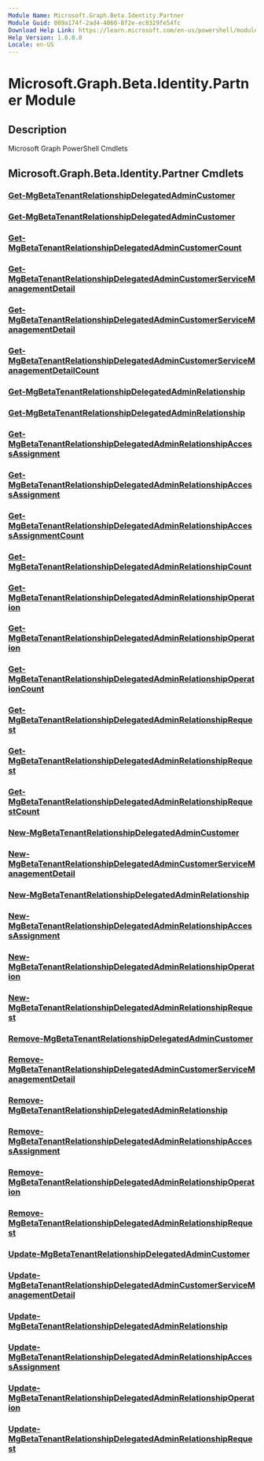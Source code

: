 ```yaml
---
Module Name: Microsoft.Graph.Beta.Identity.Partner
Module Guid: 009a174f-2ad4-4060-8f2e-ec8329fe54fc
Download Help Link: https://learn.microsoft.com/en-us/powershell/module/microsoft.graph.beta.identity.partner/?view=graph-powershell-beta
Help Version: 1.0.0.0
Locale: en-US
---
```


# Microsoft.Graph.Beta.Identity.Partner Module
## Description
Microsoft Graph PowerShell Cmdlets

## Microsoft.Graph.Beta.Identity.Partner Cmdlets
### [Get-MgBetaTenantRelationshipDelegatedAdminCustomer](Get-MgBetaTenantRelationshipDelegatedAdminCustomer.md)

### [Get-MgBetaTenantRelationshipDelegatedAdminCustomer](Get-MgBetaTenantRelationshipDelegatedAdminCustomer.md)

### [Get-MgBetaTenantRelationshipDelegatedAdminCustomerCount](Get-MgBetaTenantRelationshipDelegatedAdminCustomerCount.md)

### [Get-MgBetaTenantRelationshipDelegatedAdminCustomerServiceManagementDetail](Get-MgBetaTenantRelationshipDelegatedAdminCustomerServiceManagementDetail.md)

### [Get-MgBetaTenantRelationshipDelegatedAdminCustomerServiceManagementDetail](Get-MgBetaTenantRelationshipDelegatedAdminCustomerServiceManagementDetail.md)

### [Get-MgBetaTenantRelationshipDelegatedAdminCustomerServiceManagementDetailCount](Get-MgBetaTenantRelationshipDelegatedAdminCustomerServiceManagementDetailCount.md)

### [Get-MgBetaTenantRelationshipDelegatedAdminRelationship](Get-MgBetaTenantRelationshipDelegatedAdminRelationship.md)

### [Get-MgBetaTenantRelationshipDelegatedAdminRelationship](Get-MgBetaTenantRelationshipDelegatedAdminRelationship.md)

### [Get-MgBetaTenantRelationshipDelegatedAdminRelationshipAccessAssignment](Get-MgBetaTenantRelationshipDelegatedAdminRelationshipAccessAssignment.md)

### [Get-MgBetaTenantRelationshipDelegatedAdminRelationshipAccessAssignment](Get-MgBetaTenantRelationshipDelegatedAdminRelationshipAccessAssignment.md)

### [Get-MgBetaTenantRelationshipDelegatedAdminRelationshipAccessAssignmentCount](Get-MgBetaTenantRelationshipDelegatedAdminRelationshipAccessAssignmentCount.md)

### [Get-MgBetaTenantRelationshipDelegatedAdminRelationshipCount](Get-MgBetaTenantRelationshipDelegatedAdminRelationshipCount.md)

### [Get-MgBetaTenantRelationshipDelegatedAdminRelationshipOperation](Get-MgBetaTenantRelationshipDelegatedAdminRelationshipOperation.md)

### [Get-MgBetaTenantRelationshipDelegatedAdminRelationshipOperation](Get-MgBetaTenantRelationshipDelegatedAdminRelationshipOperation.md)

### [Get-MgBetaTenantRelationshipDelegatedAdminRelationshipOperationCount](Get-MgBetaTenantRelationshipDelegatedAdminRelationshipOperationCount.md)

### [Get-MgBetaTenantRelationshipDelegatedAdminRelationshipRequest](Get-MgBetaTenantRelationshipDelegatedAdminRelationshipRequest.md)

### [Get-MgBetaTenantRelationshipDelegatedAdminRelationshipRequest](Get-MgBetaTenantRelationshipDelegatedAdminRelationshipRequest.md)

### [Get-MgBetaTenantRelationshipDelegatedAdminRelationshipRequestCount](Get-MgBetaTenantRelationshipDelegatedAdminRelationshipRequestCount.md)

### [New-MgBetaTenantRelationshipDelegatedAdminCustomer](New-MgBetaTenantRelationshipDelegatedAdminCustomer.md)

### [New-MgBetaTenantRelationshipDelegatedAdminCustomerServiceManagementDetail](New-MgBetaTenantRelationshipDelegatedAdminCustomerServiceManagementDetail.md)

### [New-MgBetaTenantRelationshipDelegatedAdminRelationship](New-MgBetaTenantRelationshipDelegatedAdminRelationship.md)

### [New-MgBetaTenantRelationshipDelegatedAdminRelationshipAccessAssignment](New-MgBetaTenantRelationshipDelegatedAdminRelationshipAccessAssignment.md)

### [New-MgBetaTenantRelationshipDelegatedAdminRelationshipOperation](New-MgBetaTenantRelationshipDelegatedAdminRelationshipOperation.md)

### [New-MgBetaTenantRelationshipDelegatedAdminRelationshipRequest](New-MgBetaTenantRelationshipDelegatedAdminRelationshipRequest.md)

### [Remove-MgBetaTenantRelationshipDelegatedAdminCustomer](Remove-MgBetaTenantRelationshipDelegatedAdminCustomer.md)

### [Remove-MgBetaTenantRelationshipDelegatedAdminCustomerServiceManagementDetail](Remove-MgBetaTenantRelationshipDelegatedAdminCustomerServiceManagementDetail.md)

### [Remove-MgBetaTenantRelationshipDelegatedAdminRelationship](Remove-MgBetaTenantRelationshipDelegatedAdminRelationship.md)

### [Remove-MgBetaTenantRelationshipDelegatedAdminRelationshipAccessAssignment](Remove-MgBetaTenantRelationshipDelegatedAdminRelationshipAccessAssignment.md)

### [Remove-MgBetaTenantRelationshipDelegatedAdminRelationshipOperation](Remove-MgBetaTenantRelationshipDelegatedAdminRelationshipOperation.md)

### [Remove-MgBetaTenantRelationshipDelegatedAdminRelationshipRequest](Remove-MgBetaTenantRelationshipDelegatedAdminRelationshipRequest.md)

### [Update-MgBetaTenantRelationshipDelegatedAdminCustomer](Update-MgBetaTenantRelationshipDelegatedAdminCustomer.md)

### [Update-MgBetaTenantRelationshipDelegatedAdminCustomerServiceManagementDetail](Update-MgBetaTenantRelationshipDelegatedAdminCustomerServiceManagementDetail.md)

### [Update-MgBetaTenantRelationshipDelegatedAdminRelationship](Update-MgBetaTenantRelationshipDelegatedAdminRelationship.md)

### [Update-MgBetaTenantRelationshipDelegatedAdminRelationshipAccessAssignment](Update-MgBetaTenantRelationshipDelegatedAdminRelationshipAccessAssignment.md)

### [Update-MgBetaTenantRelationshipDelegatedAdminRelationshipOperation](Update-MgBetaTenantRelationshipDelegatedAdminRelationshipOperation.md)

### [Update-MgBetaTenantRelationshipDelegatedAdminRelationshipRequest](Update-MgBetaTenantRelationshipDelegatedAdminRelationshipRequest.md)

